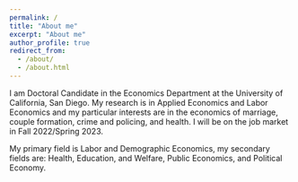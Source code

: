 ```yaml
---
permalink: /
title: "About me"
excerpt: "About me"
author_profile: true
redirect_from: 
  - /about/
  - /about.html
---
```


I am Doctoral Candidate in the Economics Department at the University of California, San Diego. My research is in Applied Economics and Labor Economics and my particular interests are in the economics of marriage, couple formation, crime and policing, and health. I will be on the job market in Fall 2022/Spring 2023. 

My primary field is Labor and Demographic Economics, my secondary fields are: Health, Education, and Welfare, Public Economics, and Political Economy.

